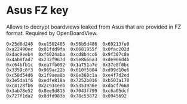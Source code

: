 # Asus FZ key

Allows to decrypt boardviews leaked from Asus that are provided in FZ format. Required by OpenBoardView.

```
0x25d8d248  0xe1502405  0x56b5d486  0x69213fe0
0xa22490ec  0x01fdd9fa  0x0681955f  0x0fac202d
0xdac9eeb4  0xf6024aba  0xcd8b4cc6  0x9f307c8e
0x4ab8fad7  0x232f967d  0x5e8666a3  0xde966d4b
0xc64bfb1c  0xea7fb092  0x1a751a7e  0x37e8f0bc
0x3359c8f3  0x969ac22b  0x610f5804  0xd99d10e6
0xc58d54d6  0x1f9aea8b  0x8e388c1a  0xe4f7d2ed
0x3e5da1f6  0xedfe818a  0x7252b016  0xb503a170
0xc4128fb6  0x2c93ceeb  0x53539a6e  0xdacf7668
0x3ab78e52  0x8ee9d815  0x7043f799  0xc6a05dcf
0x727f1da2  0x0dfd983b  0x78c53872  0x0945692
```
